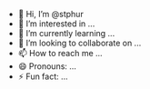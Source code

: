 - 👋 Hi, I’m @stphur
- 👀 I’m interested in ...
- 🌱 I’m currently learning ...
- 💞️ I’m looking to collaborate on ...
- 📫 How to reach me ...
- 😄 Pronouns: ...
- ⚡ Fun fact: ...

<!---
stphur/stphur is a ✨ special ✨ repository because its `README.md` (this file) appears on your GitHub profile.
You can click the Preview link to take a look at your changes.
--->
